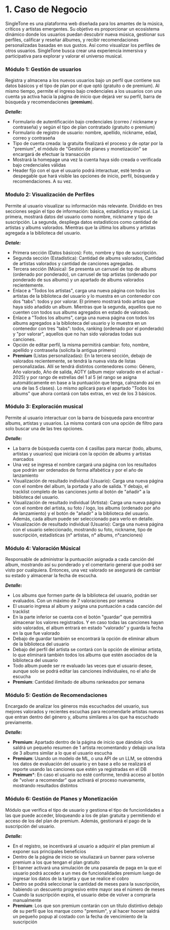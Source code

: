 # 1. Caso de Negocio

SingleTone es una plataforma web diseñada para los amantes de la música, críticos y artistas emergentes. Su objetivo es proporcionar un ecosistema dinámico donde los usuarios puedan descubrir nueva música, gestionar sus perfiles, calificar y reseñar álbumes, y recibir recomendaciones personalizadas basadas en sus gustos. Así como visualizar los perfiles de otros usuarios. SingleTone busca crear una experiencia inmersiva y participativa para explorar y valorar el universo musical.

### Módulo 1: Gestión de usuarios
Registra y almacena a los nuevos usuarios bajo un perfil que contiene sus datos básicos y el tipo de plan por el que optó (gratuito o de premium). Al mismo tiempo, permite el ingreso bajo credenciales a los usuarios con una cuenta ya activa hacia la página de inicio que dejará ver su perfil, barra de búsqueda y recomendaciones (**premium**).

***Detalle:***
- Formulario de autentificación bajo credenciales (correo / nickname y contraseña) y según el tipo de plan contratado (gratuito o premium)
- Formulario de registro de usuario: nombre, apellido, nickname, edad, correo y contraseña
- Tipo de cuenta creada: la gratuita finalizará el proceso y de optar por la "premium", el módulo de "Gestión de planes y monetización" se encargará de efectuar la transacción
- Mostrará la homepage una vez la cuenta haya sido creada o verificada bajo credenciales válidas
- Header fijo con el que el usuario podrá interactuar, esté tendra un despegable que hará visible las opciones de inicio, perfil, búsqueda y recomendaciones. A su vez.

### Modulo 2: Visualización de Perfiles
Permite al usuario visualizar su información más relevante. Dividido en tres secciones según el tipo de información: básica, estadística y musical. La primera, mostrará datos del usuario como nombre, nickname y tipo de suscripción. La segunda, despliega datos estadísticos como cantidad de artistas y albums valorados. Mientras que la última los albums y artistas agregada a la biblioteca del usuario.

***Detale:***
- Primera sección (Datos básicos): Foto, nombre y tipo de suscripción.
- Segunda sección (Estadística): Cantidad de albums valorados, Cantidad de artistas valorados y cantidad de canciones agregadas.
- Tercera sección (Música): Se presenta un carrusel de top de albums (ordenado por ponderado), un carrusel de top artistas (ordenado por ponderado de sus albums) y un apartado de albums valorados recientemente.
-  Enlace a "Todos los artistas", carga una nueva página con todos los artistas de la biblioteca del usuario y lo muestra en un contenedor con dos "tabs": todos y por valorar. El primero mostrará todo artista que haya sido añadido un album. Mientras que la segunda, aquellos que no cuenten con todos sus albums agregados en estado de valorado.
- Enlace a "Todos los albums", carga una nueva página con todos los albums agregados a la biblioteca del usuario y lo muestra en un contenedor con tres "tabs": todos, ranking (ordenado por el ponderado) y "por valorar", aquellos que no han sido valoradas todas sus canciones.
- Opción de editar perfil, la misma permitirá cambiar: foto, nombre, apellido y contraseña (solicita la antigua primero)
- **Premium** (Listas personalizadas): En la tercera sección, debajo de valorados recientemente, se tendrá la nueva vista de listas personalizadas. Allí se tendrá distintos contenedores como: Género, Año valorado, Año de salida, AOTY (album mejor valorado en el actual - 2025) y por rango de estrellas del 1 al 5 (el rango se asigna automáticamente en base a la puntuación que tenga, calnzando así en una de las 5 clases). Lo mismo aplicará para el apartado "Todos los albums" que ahora contará con tabs extras, en vez de los 3 básicos.

### Módulo 3: Exploración musical
Permite al usuario interactuar con la barra de búsqueda para encontrar albums, artistas y usuarios. La misma contará con una opción de filtro para solo buscar una de las tres opciones.

***Detalle:***
- La barra de búsqueda cuenta con 4 casillas para marcar (todo, albums, artistas y usuarios) que iniciará con la opción de albums y artistas marcados
- Una vez se ingresa el nombre cargará una página con los resultados que podrán ser ordenados de forma alfabética y por el año de lanzamiento
- Visualización de resultado individual (Usuario): Carga una nueva página con el nombre del album, la portada y año de salida. Y debajo, el tracklist completo de las canciones junto al botón de "añadir" a la biblioteca del usuario.
- Visualización de resultado individual (Artista): Carga una nueva página con el nombre del artista, su foto / logo, los albums (ordenado por año de lanzamiento) y el botón de "añadir" a la biblioteca del usuario. Además, cada album puede ser seleccionado para verlo en detalle.
- Visualización de resultado individual (Usuario): Carga una nueva página con el usuario seleccionado, mostrando su foto, nickname, tipo de suscripción, estadísticas (n° artistas, n° albums, n°canciones)

### Módulo 4: Valoración Músical
Responsable de administrar la puntuación asignada a cada canción del album, mostrando así su ponderado y el comentario general que podrá ser visto por cualquiera. Entonces, una vez valorado se asegurará de cambiar su estado y almacenar la fecha de escucha.

***Detalle:***

- Los albums que formen parte de la biblioteca del usuario, podrán ser evaluados. Con un máximo de 7 valoraciones por semana
- El usuario ingresa al album y asigna una puntuación a cada canción del tracklist 
- En la parte inferior se cuenta con el botón "guardar" que permitirá almacenar los valores registrados. Y en caso todas las canciones hayan sido valorados, el album entrará en estado "valorado" y guarda la fecha en la que fue valorado
- Debajo de guardar también se encontrará la opción de eliminar album de la biblioteca del usuario
- Debajo del perfil del artista se contará con la opción de eliminar artista, lo que eliminará también todos los albums que estén asociados de la biblioteca del usuario
- Todo album puede ser re evaluado las veces que el usuario desee, aunque solo se podrá editar las canciones individuales, no el año de escucha
- **Premium**: Cantidad ilimitado de albums rankeados por semana

###  Módulo 5: Gestión de Recomendaciones
Encargado de analizar los géneros más escuchados del usuario, sus mejores valorados y recientes escuchas para recomendarle artistas nuevas que entran dentro del género y, albums similares a los que ha escuchado previamente.

***Detalle:***

- **Premium**: Apartado dentro de la página de inicio que dándole click saldrá un pequeño resumen de 1 artista recomentando y debajo una lista de 3 albums similar a lo que el usuario escucha
- **Premium**: Usando un modelo de ML, o una API de un LLM, se obtendrá los datos de evaluación del usuario y en base a ello se realizará el reporte usando las canciones que estén ya registradas en el DB
- **Preimum***: En caso el usuario no esté conforme, tendrá acceso al botón de "volver a recomendar" que activará el proceso nuevamente, mostrando resultados distintos


###  Módulo 6: Gestión de Planes y Monetización
Módulo que verifica el tipo de usuario y gestiona el tipo de funcionlidades a las que puede acceder, bloqueando a los de plan gratuita y permitiendo el acceso de los del plan de premium. Además, gestionará el pago de la suscripción del usuario.

***Detalle:***

- En el registro, se incentivará al usuario a adquirir el plan premium al exponer sus principales beneficios
- Dentro de la página de inicio se visuliazará un banner para volverse premium a los que tengan el plan gratuito
- El banner activará una simulación de una pasarela de paga en la que el usuario podrá acceder a un mes de funcionalidades premium luego de ingresar los datos de la tarjeta y que se realice el cobro
- Dentro se podrá seleccionar la cantidad de meses para la suscripción, habiendo un descuento progresivo entre mayor sea el número de meses
- Cuando la suscripción expira, el usuario debe de volver a comprarla manualmente
- **Premium**: Los que son premium contarán con un título distintivo debajo de su perfil que los marque como "premium", y al hacer hoover saldrá un pequeño popup al costado con la fecha de vencimiento de la suscripción